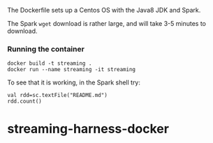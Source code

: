 The Dockerfile sets up a Centos OS with the Java8 JDK and Spark.

The Spark `wget` download is rather large, and will take 3-5 minutes to download.

### Running the container

    docker build -t streaming .
    docker run --name streaming -it streaming

To see that it is working, in the Spark shell try:

    val rdd=sc.textFile("README.md")
    rdd.count()
# streaming-harness-docker
